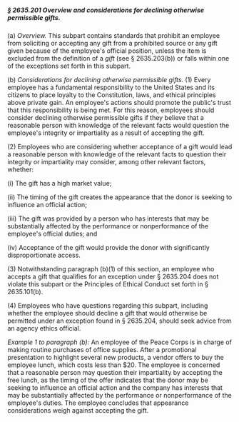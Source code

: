 ##### § 2635.201 Overview and considerations for declining otherwise permissible gifts. #####

(a) *Overview.* This subpart contains standards that prohibit an employee from soliciting or accepting any gift from a prohibited source or any gift given because of the employee's official position, unless the item is excluded from the definition of a *gift* (see § 2635.203(b)) or falls within one of the exceptions set forth in this subpart.

(b) *Considerations for declining otherwise permissible gifts.* (1) Every employee has a fundamental responsibility to the United States and its citizens to place loyalty to the Constitution, laws, and ethical principles above private gain. An employee's actions should promote the public's trust that this responsibility is being met. For this reason, employees should consider declining otherwise permissible gifts if they believe that a reasonable person with knowledge of the relevant facts would question the employee's integrity or impartiality as a result of accepting the gift.

(2) Employees who are considering whether acceptance of a gift would lead a reasonable person with knowledge of the relevant facts to question their integrity or impartiality may consider, among other relevant factors, whether:

(i) The gift has a high market value;

(ii) The timing of the gift creates the appearance that the donor is seeking to influence an official action;

(iii) The gift was provided by a person who has interests that may be substantially affected by the performance or nonperformance of the employee's official duties; and

(iv) Acceptance of the gift would provide the donor with significantly disproportionate access.

(3) Notwithstanding paragraph (b)(1) of this section, an employee who accepts a gift that qualifies for an exception under § 2635.204 does not violate this subpart or the Principles of Ethical Conduct set forth in § 2635.101(b).

(4) Employees who have questions regarding this subpart, including whether the employee should decline a gift that would otherwise be permitted under an exception found in § 2635.204, should seek advice from an agency ethics official.

*Example 1 to paragraph (b):* An employee of the Peace Corps is in charge of making routine purchases of office supplies. After a promotional presentation to highlight several new products, a vendor offers to buy the employee lunch, which costs less than $20. The employee is concerned that a reasonable person may question their impartiality by accepting the free lunch, as the timing of the offer indicates that the donor may be seeking to influence an official action and the company has interests that may be substantially affected by the performance or nonperformance of the employee's duties. The employee concludes that appearance considerations weigh against accepting the gift.